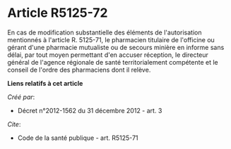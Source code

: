 # Article R5125-72

En cas de modification substantielle des éléments de l'autorisation mentionnés à l'article R. 5125-71, le pharmacien
titulaire de l'officine ou gérant d'une pharmacie mutualiste ou de secours minière en informe sans délai, par tout moyen
permettant d'en accuser réception, le directeur général de l'agence régionale de santé territorialement compétente et le
conseil de l'ordre des pharmaciens dont il relève.

**Liens relatifs à cet article**

_Créé par_:

  - Décret n°2012-1562 du 31 décembre 2012 - art. 3

_Cite_:

  - Code de la santé publique - art. R5125-71

